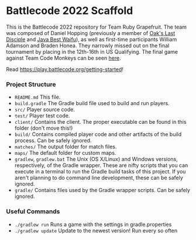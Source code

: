 # Battlecode 2022 Scaffold

This is the Battlecode 2022 repository for Team Ruby Grapefruit. The team was composed of Daniel Hopping (previously a member of [Oak's Last Disciple](https://github.com/IvanGeffner/BC19) and [Java Best Waifu](https://github.com/IvanGeffner/battlecode2020)), as well as first-time participants William Adamson and Braden Honea. They narrowly missed out on the final tournament by placing in the 12th-16th in US Qualifying. The final game against Team Code Monkeys can be seen [here](https://youtu.be/giZi8DKS1cM?t=10525). 

Read https://play.battlecode.org/getting-started!

### Project Structure

- `README.md`
    This file.
- `build.gradle`
    The Gradle build file used to build and run players.
- `src/`
    Player source code.
- `test/`
    Player test code.
- `client/`
    Contains the client. The proper executable can be found in this folder (don't move this!)
- `build/`
    Contains compiled player code and other artifacts of the build process. Can be safely ignored.
- `matches/`
    The output folder for match files.
- `maps/`
    The default folder for custom maps.
- `gradlew`, `gradlew.bat`
    The Unix (OS X/Linux) and Windows versions, respectively, of the Gradle wrapper. These are nifty scripts that you can execute in a terminal to run the Gradle build tasks of this project. If you aren't planning to do command line development, these can be safely ignored.
- `gradle/`
    Contains files used by the Gradle wrapper scripts. Can be safely ignored.


### Useful Commands

- `./gradlew run`
    Runs a game with the settings in gradle.properties
- `./gradlew update`
    Update to the newest version! Run every so often

